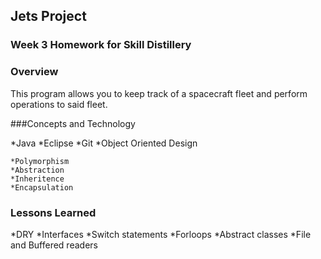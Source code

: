 ## Jets Project

### Week 3 Homework for Skill Distillery

### Overview

This program allows you to keep track of a spacecraft fleet and perform operations to said fleet.

###Concepts and Technology

*Java
*Eclipse
*Git
*Object Oriented Design

	*Polymorphism
	*Abstraction
	*Inheritence
	*Encapsulation
	
### Lessons Learned

*DRY
*Interfaces
*Switch statements
*Forloops
*Abstract classes
*File and Buffered readers



